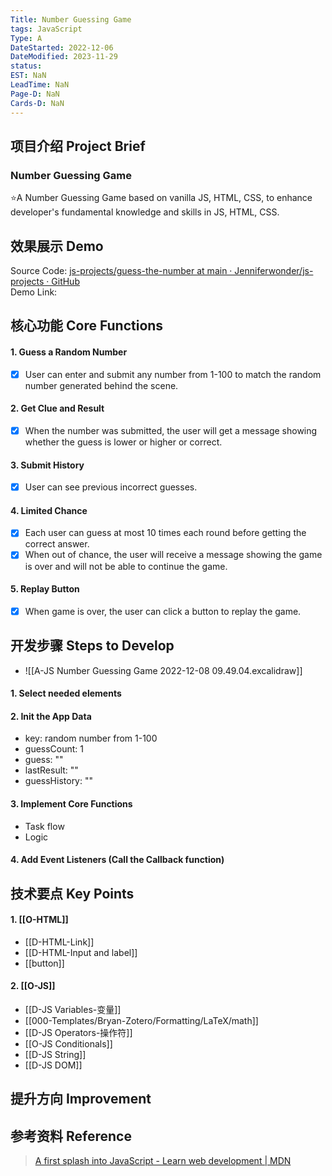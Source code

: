 ```yaml
---
Title: Number Guessing Game
tags: JavaScript
Type: A
DateStarted: 2022-12-06
DateModified: 2023-11-29
status: 
EST: NaN
LeadTime: NaN
Page-D: NaN
Cards-D: NaN
---
```


## 项目介绍 Project Brief

### Number Guessing Game

⭐A Number Guessing Game based on vanilla JS, HTML, CSS, to enhance developer's fundamental knowledge and skills in JS, HTML, CSS.

## 效果展示 Demo

Source Code: [js-projects/guess-the-number at main · Jenniferwonder/js-projects · GitHub](https://github.com/Jenniferwonder/js-projects/tree/main/guess-the-number#2-javascript)  
Demo Link:

## 核心功能 Core Functions

#### 1. Guess a Random Number

- [x] User can enter and submit any number from 1-100 to match the random number generated behind the scene.

#### 2. Get Clue and Result

- [x] When the number was submitted, the user will get a message showing whether the guess is lower or higher or correct.

#### 3. Submit History

- [x] User can see previous incorrect guesses.

#### 4. Limited Chance

- [x] Each user can guess at most 10 times each round before getting the correct answer.
- [x] When out of chance, the user will receive a message showing the game is over and will not be able to continue the game.

#### 5. Replay Button

- [x] When game is over, the user can click a button to replay the game.


## 开发步骤 Steps to Develop
- ![[A-JS Number Guessing Game 2022-12-08 09.49.04.excalidraw]]

#### 1. Select needed elements

#### 2. Init the App Data

- key: random number from 1-100
- guessCount: 1
- guess: ""
- lastResult: ""
- guessHistory: ""

#### 3. Implement Core Functions

- Task flow
- Logic

#### 4. Add Event Listeners (Call the Callback function)

## 技术要点 Key Points

#### 1. [[O-HTML]]

- [[D-HTML-Link]]
- [[D-HTML-Input and label]]
- [[button]]

#### 2. [[O-JS]]

- [[D-JS Variables-变量]]
- [[000-Templates/Bryan-Zotero/Formatting/LaTeX/math]]
- [[D-JS Operators-操作符]]
- [[O-JS Conditionals]]
- [[D-JS String]]
- [[D-JS DOM]]

## 提升方向 Improvement

## 参考资料 Reference

> [A first splash into JavaScript - Learn web development | MDN](https://developer.mozilla.org/en-US/docs/Learn/JavaScript/First_steps/A_first_splash)
